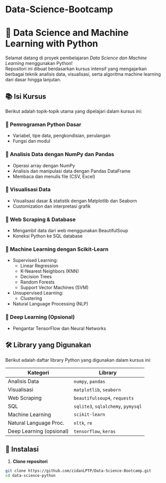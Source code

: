 # Data-Science-Bootcamp
# 🧠 Data Science and Machine Learning with Python

Selamat datang di proyek pembelajaran *Data Science dan Machine Learning* menggunakan Python!  
Repositori ini dibuat berdasarkan kursus intensif yang mengajarkan berbagai teknik analisis data, visualisasi, serta algoritma machine learning dari dasar hingga lanjutan.

## 📚 Isi Kursus

Berikut adalah topik-topik utama yang dipelajari dalam kursus ini:

### 🔸 Pemrograman Python Dasar
- Variabel, tipe data, pengkondisian, perulangan
- Fungsi dan modul

### 🔸 Analisis Data dengan NumPy dan Pandas
- Operasi array dengan NumPy
- Analisis dan manipulasi data dengan Pandas DataFrame
- Membaca dan menulis file (CSV, Excel)

### 🔸 Visualisasi Data
- Visualisasi dasar & statistik dengan Matplotlib dan Seaborn
- Customization dan interpretasi grafik

### 🔸 Web Scraping & Database
- Mengambil data dari web menggunakan BeautifulSoup
- Koneksi Python ke SQL database

### 🔸 Machine Learning dengan Scikit-Learn
- Supervised Learning:
  - Linear Regression
  - K-Nearest Neighbors (KNN)
  - Decision Trees
  - Random Forests
  - Support Vector Machines (SVM)
- Unsupervised Learning:
  - Clustering
- Natural Language Processing (NLP)

### 🔸 Deep Learning (Opsional)
- Pengantar TensorFlow dan Neural Networks

## 🛠️ Library yang Digunakan

Berikut adalah daftar library Python yang digunakan dalam kursus ini:

| Kategori              | Library                                |
|-----------------------|-----------------------------------------|
| Analisis Data         | `numpy`, `pandas`                      |
| Visualisasi           | `matplotlib`, `seaborn`                |
| Web Scraping          | `beautifulsoup4`, `requests`           |
| SQL                   | `sqlite3`, `sqlalchemy`, `pymysql`     |
| Machine Learning      | `scikit-learn`                         |
| Natural Language Proc.| `nltk`, `re`                           |
| Deep Learning (opsional) | `tensorflow`, `keras`             |

## 🔧 Instalasi

1. **Clone repositori**
```bash
git clone https://github.com/zidanLPTP/Data-Science-Bootcamp.git
cd data-science-python
